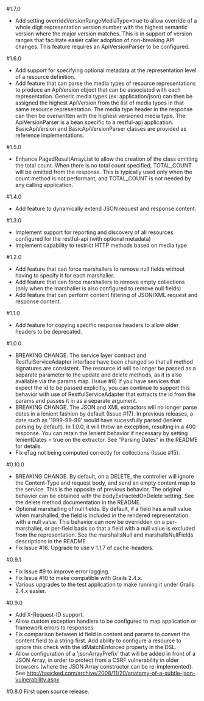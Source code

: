 #1.7.0
* Add setting overrideVersionRangeMediaType=true to allow override of a whole digit representation version number with the highest semantic version where the major version matches. This is in support of version ranges that facilitate easier caller adoption of non-breaking API changes. This feature requires an ApiVersionParser to be configured. 

#1.6.0
* Add support for specifying optional metadata at the representation level of a resource definition.
* Add feature that can parse the media types of resource representations to produce an ApiVersion object that can be associated with each representation. Generic media types (ex: application/json) can then be assigned the highest ApiVersion from the list of media types in that same resource representation. The media type header in the response can then be overwritten with the highest versioned media type. The ApiVersionParser is a bean specific to a restful-api application. BasicApiVersion and BasicApiVersionParser classes are provided as reference implementations.

#1.5.0
* Enhance PagedResultArrayList to allow the creation of the class omitting the total count. When there is no total count specified, TOTAL_COUNT will be omitted from the response. This is typically used only when the count method is not performant, and TOTAL_COUNT is not needed by any calling application.

#1.4.0
* Add feature to dynamically extend JSON request and response content.

#1.3.0
* Implement support for reporting and discovery of all resources configured for the restful-api (with optional metadata)
* Implement capability to restrict HTTP methods based on media type

#1.2.0
* Add feature that can force marshallers to remove null fields without having to specify it for each marshaller.
* Add feature that can force marshallers to remove empty collections (only when the marshaller is also configured to remove null fields)
* Add feature that can perform content filtering of JSON/XML request and response content.

#1.1.0
* Add feature for copying specific response headers to allow older headers to be deprecated.

#1.0.0
* BREAKING CHANGE.  The service layer contract and RestfulServiceAdapter interface have been changed so that all method signatures are consistent.  The resource id will no longer be passed as a separate parameter to the update and delete methods, as it is also available via the params map.  (Issue #8)  If you have services that expect the id to be passed explicitly, you can continue to support this behavior with use of RestfulServiceAdapter that extracts the id from the params and passes it in as a separate argument.
* BREAKING CHANGE.  The JSON and XML extractors will no longer parse dates in a lenient fashion by default (Issue #17).  In previous releases, a date such as '1999-99-99' would have sucessfully parsed (lenient parsing by default).  In 1.0.0, it will throw an exception, resulting in a 400 response.  You can retain the lenient behavior if necessary by setting lenientDates = true on the extractor.  See "Parsing Dates" in the README for details.
* Fix eTag not being computed correctly for collections (Issue #15).

#0.10.0
* BREAKING CHANGE.  By default, on a DELETE, the controller will ignore the Content-Type and request body, and send an empty content map to the service.  This is the opposite of previous behavior.  The original behavior can be obtained with the bodyExtractedOnDelete setting.  See the delete method documentation in the README.
* Optional marshalling of null fields.  By default, if a field has a null value when marshalled, the field is included in the rendered representation with a null value.  This behavior can now be overridden on a per-marshaller, or per-field basis so that a field with a null value is excluded from the representation.  See the marshallsNull and marshallsNullFields descriptions in the README.
* Fix Issue #16.  Upgrade to use v 1.1.7 of cache-headers.


#0.9.1
* Fix Issue #9 to improve error logging.
* Fix Issue #10 to make compatible with Grails 2.4.x.
* Various upgrades to the test application to make running it under Grails 2.4.x easier.

#0.9.0
* Add X-Request-ID support.
* Allow custom exception handlers to be configured to map application or framework errors to responses.
* Fix comparison between id field in content and params to convert the content field to a string first.  Add ability to configure a resource to ignore this check with the idMatchEnforced property in the DSL.
* Allow configuration of a 'jsonArrayPrefix' that will be added in front of a JSON Array, in order to protect from a CSRF vulnerability in older browsers (where the JSON Array constructor can be re-implemented). See http://haacked.com/archive/2008/11/20/anatomy-of-a-subtle-json-vulnerability.aspx

#0.8.0
First open source release.